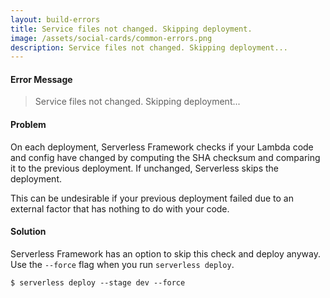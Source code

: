 ```yaml
---
layout: build-errors
title: Service files not changed. Skipping deployment.
image: /assets/social-cards/common-errors.png
description: Service files not changed. Skipping deployment...
---
```


#### Error Message

> Service files not changed. Skipping deployment...


#### Problem

On each deployment, Serverless Framework checks if your Lambda code and config have changed by computing the SHA checksum and comparing it to the previous deployment. If unchanged, Serverless skips the deployment.

This can be undesirable if your previous deployment failed due to an external factor that has nothing to do with your code.


#### Solution

Serverless Framework has an option to skip this check and deploy anyway. Use the `--force` flag when you run `serverless deploy`.

```
$ serverless deploy --stage dev --force
```

